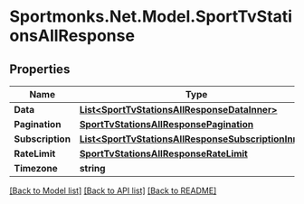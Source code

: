 # Sportmonks.Net.Model.SportTvStationsAllResponse

## Properties

Name | Type | Description | Notes
------------ | ------------- | ------------- | -------------
**Data** | [**List&lt;SportTvStationsAllResponseDataInner&gt;**](SportTvStationsAllResponseDataInner.md) |  | [optional] 
**Pagination** | [**SportTvStationsAllResponsePagination**](SportTvStationsAllResponsePagination.md) |  | [optional] 
**Subscription** | [**List&lt;SportTvStationsAllResponseSubscriptionInner&gt;**](SportTvStationsAllResponseSubscriptionInner.md) |  | [optional] 
**RateLimit** | [**SportTvStationsAllResponseRateLimit**](SportTvStationsAllResponseRateLimit.md) |  | [optional] 
**Timezone** | **string** |  | [optional] 

[[Back to Model list]](../README.md#documentation-for-models) [[Back to API list]](../README.md#documentation-for-api-endpoints) [[Back to README]](../README.md)

